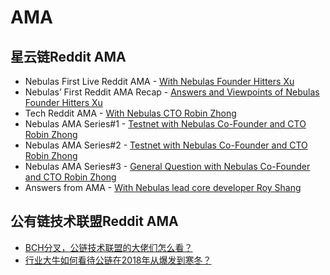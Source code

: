 # AMA

## 星云链Reddit AMA
- Nebulas First Live Reddit AMA - [With Nebulas Founder Hitters Xu](https://medium.com/nebulasio/live-reddit-ama-with-nebulas-founder-hitters-xu-46e8f1a89fa)
- Nebulas’ First Reddit AMA Recap - [Answers and Viewpoints of Nebulas Founder Hitters Xu](https://medium.com/nebulasio/nebulas-first-reddit-ama-recap-3f5b75c26c9a)
- Tech Reddit AMA - [With Nebulas CTO Robin Zhong](https://medium.com/nebulasio/tech-reddit-ama-ab0c87484773)
- Nebulas AMA Series#1 - [Testnet with Nebulas Co-Founder and CTO Robin Zhong](https://medium.com/nebulasio/nebulas-ama-series-1-testnet-e2b751fad48a)
- Nebulas AMA Series#2 - [Testnet with Nebulas Co-Founder and CTO Robin Zhong](https://medium.com/nebulasio/nebulas-ama-series-2-testnet-with-nebulas-co-founder-and-cto-robin-zhong-b54a1b33b85e)
- Nebulas AMA Series#3 - [General Question with Nebulas Co-Founder and CTO Robin Zhong](https://medium.com/nebulasio/nebulas-ama-series-3-general-question-with-nebulas-co-founder-and-cto-robin-zhong-329d01250e00)
- Answers from AMA - [With Nebulas lead core developer Roy Shang](https://medium.com/nebulasio/answers-from-the-ama-with-nebulas-lead-core-developer-roy-shang-c4382ac09424)

## 公有链技术联盟Reddit AMA
- [BCH分叉，公链技术联盟的大佬们怎么看？](https://www.huoxing24.com/newsdetail/20181127115458380113.html)
- [行业大牛如何看待公链在2018年从爆发到寒冬？](https://www.huoxing24.com/newsdetail/20181224114531788805.html)


